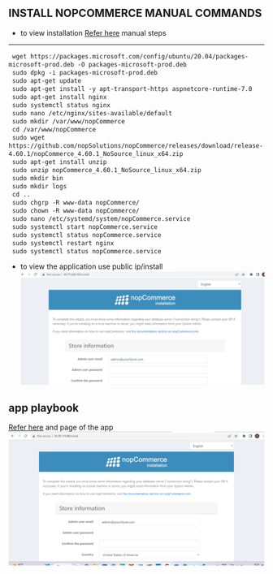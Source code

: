 INSTALL NOPCOMMERCE MANUAL COMMANDS
-----------------------------------
* to  view installation [Refer here](https://docs.nopcommerce.com/en/installation-and-upgrading/installing-nopcommerce/installing-on-linux.html)
manual steps
------------
```
 wget https://packages.microsoft.com/config/ubuntu/20.04/packages-microsoft-prod.deb -O packages-microsoft-prod.deb
 sudo dpkg -i packages-microsoft-prod.deb
 sudo apt-get update
 sudo apt-get install -y apt-transport-https aspnetcore-runtime-7.0
 sudo apt-get install nginx
 sudo systemctl status nginx
 sudo nano /etc/nginx/sites-available/default
 sudo mkdir /var/www/nopCommerce
 cd /var/www/nopCommerce
 sudo wget https://github.com/nopSolutions/nopCommerce/releases/download/release-4.60.1/nopCommerce_4.60.1_NoSource_linux_x64.zip
 sudo apt-get install unzip
 sudo unzip nopCommerce_4.60.1_NoSource_linux_x64.zip
 sudo mkdir bin
 sudo mkdir logs
 cd ..
 sudo chgrp -R www-data nopCommerce/
 sudo chown -R www-data nopCommerce/
 sudo nano /etc/systemd/system/nopCommerce.service
 sudo systemctl start nopCommerce.service
 sudo systemctl status nopCommerce.service
 sudo systemctl restart nginx
 sudo systemctl status nopCommerce.service

```
* to view the application use public ip/install
![Preview](nopcom(1).png)


app playbook
------------
[Refer here](https://github.com/Kiranteja623/ansible/blob/master/nopcom.yaml)
and page of the app
![Preview](nopcom2.png)